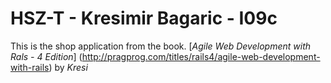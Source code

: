 # HSZ-T - Kresimir Bagaric - I09c
This is the shop application from the book.
[*Agile Web Development with Rals - 4 Edition*] (http://pragprog.com/titles/rails4/agile-web-development-with-rails)
by *Kresi*